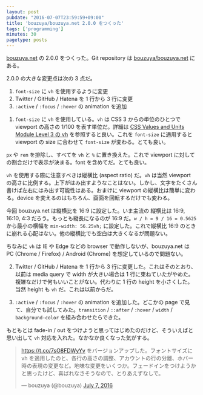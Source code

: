 ```yaml
---
layout: post
pubdate: "2016-07-07T23:59:59+09:00"
title: 'bouzuya/bouzuya.net 2.0.0 をつくった'
tags: ['programming']
minutes: 30
pagetype: posts
---
```

[bouzuya.net](http://bouzuya.net) の 2.0.0 をつくった。Git repository は [bouzuya/bouzuya.net][] にある。

2.0.0 の大きな変更点は次の 3 点だ。

1. `font-size` に `vh` を使用するように変更
2. Twitter / GitHub / Hatena を 1 行から 3 行に変更
3. `:active` / `:focus` / `:hover` の animation を追加

1) `font-size` に `vh` を使用している。`vh` は CSS 3 からの単位のひとつで viewport の高さの 1/100 を表す単位だ。詳細は [CSS Values and Units Module Level 3 の vh](https://drafts.csswg.org/css-values-3/#vh) を参照すると良い。これを `font-size` に適用すると viewport の size に合わせて `font-size` が変わる。とても良い。

`px` や `rem` を排除し、すべてを `vh` と `%` に置き換えた。これで viewport に対しての割合だけで表示が決まる。font を含めてだ。とても良い。

`vh` を使用する際に注意すべきは縦横比 (aspect ratio) だ。`vh` は当然 viewport の高さに比例する。上下がはみ出すようなことはない。しかし、文字をたくさん書けば左右にはみ出す可能性はある。おまけに viewport の縦横比は簡単に変わる。device を変えるのはもちろん、画面を回転するだけでも変わる。

今回 bouzuya.net は縦横比を 16:9 に設定した。いま主流の 縦横比は 16:9, 16:10, 4:3 だろう。もっとも縦長になるのが 16:9 だ。`w / h = 9 / 16 = 0.5625` から最小の横幅を `min-width: 56.25vh;` に設定した。これで縦横比 16:9 のときに崩れる心配はない。他の縦横比でも空白は大きくなるが問題ない。

ちなみに `vh` は IE や Edge などの browser で動作しないが、bouzuya.net は PC (Chrome / Firefox) / Android (Chrome) を想定しているので問題ない。

2) Twitter / GitHub / Hatena を 1 行から 3 行に変更した。これはそのとおり、以前は media query で width が大きい場合は 1 行に束ねていたがやめた。複雑なだけで何もいいことがない。代わりに 1 行の height を小さくした。当然 height も `vh` だ。これは以前からだ。

3) `:active` / `:focus` / `:hover` の animation を追加した。どこかの page で見て、自分でも試してみた。`transition` / `::after` / `:hover` / `width` / `background-color` を組み合わせたらできた。

もともとは fade-in / out をつけようと思ってはじめたのだけど、そういえばと思い出して `vh` 対応を入れた。なかなか良くなった気がする。

<blockquote class="twitter-tweet" data-partner="tweetdeck"><p lang="ja" dir="ltr"><a href="https://t.co/7sO8FDWyYv">https://t.co/7sO8FDWyYv</a> をバージョンアップした。フォントサイズに vh を適用したのと、各行の高さの調整、アカウントの行の分離、ホバー時の表現の変更など。地味な変更をいくつか。フェードインをつけようかと思ったけど、喜ばれなさそうなので、とりあえずなしで。</p>&mdash; bouzuya (@bouzuya) <a href="https://twitter.com/bouzuya/status/751198917681754112">July 7, 2016</a></blockquote>
<script async src="//platform.twitter.com/widgets.js" charset="utf-8"></script>

[bouzuya/bouzuya.net]: https://github.com/bouzuya/bouzuya.net
